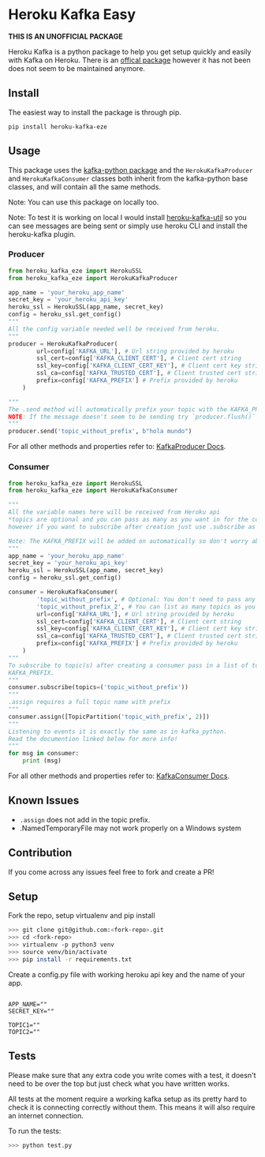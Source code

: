 # Heroku Kafka Easy

**THIS IS AN UNOFFICIAL PACKAGE**

Heroku Kafka is a python package to help you get setup quickly and easily with Kafka on Heroku. There is an [offical package](https://github.com/heroku/kafka-helper) however it has not been does not seem to be maintained anymore. 


## Install

The easiest way to install the package is through pip.
```
pip install heroku-kafka-eze
```

## Usage

This package uses the [kafka-python package](https://github.com/dpkp/kafka-python) and the `HerokuKafkaProducer` and `HerokuKafkaConsumer` classes both inherit from the kafka-python base classes, and will contain all the same methods.

Note: You can use this package on locally too. 

Note: To test it is working on local I would install [heroku-kafka-util](https://github.com/osada9000/heroku-kafka-util) so you can see messages are being sent or simply use heroku CLI and 
install the heroku-kafka plugin.

### Producer

```python
from heroku_kafka_eze import HerokuSSL
from heroku_kafka_eze import HerokuKafkaProducer

app_name = 'your_heroku_app_name'
secret_key = 'your_heroku_api_key'
heroku_ssl = HerokuSSL(app_name, secret_key)
config = heroku_ssl.get_config()
"""
All the config variable needed well be received from heroku.
"""
producer = HerokuKafkaProducer(
        url=config['KAFKA_URL'], # Url string provided by heroku
        ssl_cert=config['KAFKA_CLIENT_CERT'], # Client cert string
        ssl_key=config['KAFKA_CLIENT_CERT_KEY'], # Client cert key string
        ssl_ca=config['KAFKA_TRUSTED_CERT'], # Client trusted cert string
        prefix=config['KAFKA_PREFIX'] # Prefix provided by heroku
    )

"""
The .send method will automatically prefix your topic with the KAFKA_PREFIX
NOTE: If the message doesn't seem to be sending try `producer.flush()` to force send.
"""
producer.send('topic_without_prefix', b"hola mundo")
```

For all other methods and properties refer to: [KafkaProducer Docs](https://kafka-python.readthedocs.io/en/master/apidoc/KafkaProducer.html).


### Consumer
```python
from heroku_kafka_eze import HerokuSSL
from heroku_kafka_eze import HerokuKafkaConsumer

"""
All the variable names here will be received from Heroku api
*topics are optional and you can pass as many as you want in for the consumer to track,
however if you want to subscribe after creation just use .subscribe as shown below.

Note: The KAFKA_PREFIX will be added on automatically so don't worry about passing it in.
"""
app_name = 'your_heroku_app_name'
secret_key = 'your_heroku_api_key'
heroku_ssl = HerokuSSL(app_name, secret_key)
config = heroku_ssl.get_config()

consumer = HerokuKafkaConsumer(
        'topic_without_prefix', # Optional: You don't need to pass any topic at all
        'topic_without_prefix_2', # You can list as many topics as you want to consume
        url=config['KAFKA_URL'], # Url string provided by heroku
        ssl_cert=config['KAFKA_CLIENT_CERT'], # Client cert string
        ssl_key=config['KAFKA_CLIENT_CERT_KEY'], # Client cert key string
        ssl_ca=config['KAFKA_TRUSTED_CERT'], # Client trusted cert string
        prefix=config['KAFKA_PREFIX'] # Prefix provided by heroku
    )
"""
To subscribe to topic(s) after creating a consumer pass in a list of topics without the
KAFKA_PREFIX.
"""
consumer.subscribe(topics=('topic_without_prefix'))
"""
.assign requires a full topic name with prefix
"""
consumer.assign([TopicPartition('topic_with_prefix', 2)])
"""
Listening to events it is exactly the same as in kafka_python.
Read the documention linked below for more info!
"""
for msg in consumer:
    print (msg)
```

For all other methods and properties refer to: [KafkaConsumer Docs](https://kafka-python.readthedocs.io/en/master/apidoc/KafkaConsumer.html).

## Known Issues 
- `.assign` does not add in the topic prefix.
- .NamedTemporaryFile may not work properly on a Windows system

## Contribution
If you come across any issues feel free to fork and create a PR!

## Setup
Fork the repo, setup virtualenv and pip install
```bash
>>> git clone git@github.com:<fork-repo>.git
>>> cd <fork-repo>
>>> virtualenv -p python3 venv
>>> source venv/bin/activate
>>> pip install -r requirements.txt
```

Create a config.py file with working heroku api key and the name of your app. 
```

APP_NAME=""
SECRET_KEY=""

TOPIC1=""
TOPIC2=""
```

## Tests
Please make sure that any extra code you write comes with a test, it doesn't need to be over the top but just check what you have written works.

All tests at the moment require a working kafka setup as its pretty hard to check it is connecting correctly without them. This means it will also require an internet connection.

To run the tests:
```bash
>>> python test.py
```
